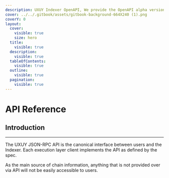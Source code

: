 ```yaml
---
description: UXUY Indexer OpenAPI, We provide the OpenAPI alpha version now.
cover: ../../.gitbook/assets/gitbook-background-664X240 (1).png
coverY: 0
layout:
  cover:
    visible: true
    size: hero
  title:
    visible: true
  description:
    visible: true
  tableOfContents:
    visible: true
  outline:
    visible: true
  pagination:
    visible: true
---
```


# API Reference

## Introduction

***

The UXUY JSON-RPC API is the canonical interface between users and the Indexer. Each execution layer client implements the API as defined by the spec.

As the main source of chain information, anything that is not provided over via API will not be easily accessible to users.

